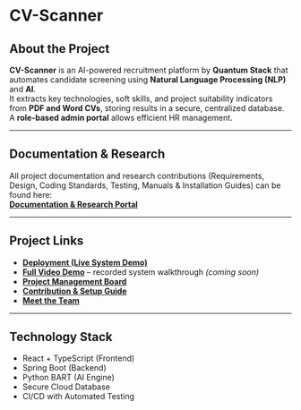 # CV-Scanner

## About the Project
**CV-Scanner** is an AI-powered recruitment platform by **Quantum Stack** that automates candidate screening using **Natural Language Processing (NLP)** and **AI**.  
It extracts key technologies, soft skills, and project suitability indicators from **PDF and Word CVs**, storing results in a secure, centralized database.  
A **role-based admin portal** allows efficient HR management.

---

## Documentation & Research
All project documentation and research contributions (Requirements, Design, Coding Standards, Testing, Manuals & Installation Guides) can be found here:  
**[Documentation & Research Portal](Documentation/README.md)**

---

## Project Links
- **[Deployment (Live System Demo)](https://jolly-bay-0e45d8b03.2.azurestaticapps.net)**  
- **[Full Video Demo](#)** – recorded system walkthrough *(coming soon)*  
- **[Project Management Board](https://github.com/orgs/COS301-SE-2025/projects/110/views/1)**  
- **[Contribution & Setup Guide](Documentation/Technical_Installation_Manual_V4.pdf)**  
- **[Meet the Team](Documentation/teamREADME.md)**

---

## Technology Stack
- React + TypeScript (Frontend) 
- Spring Boot (Backend) 
- Python BART (AI Engine)  
- Secure Cloud Database 
- CI/CD with Automated Testing